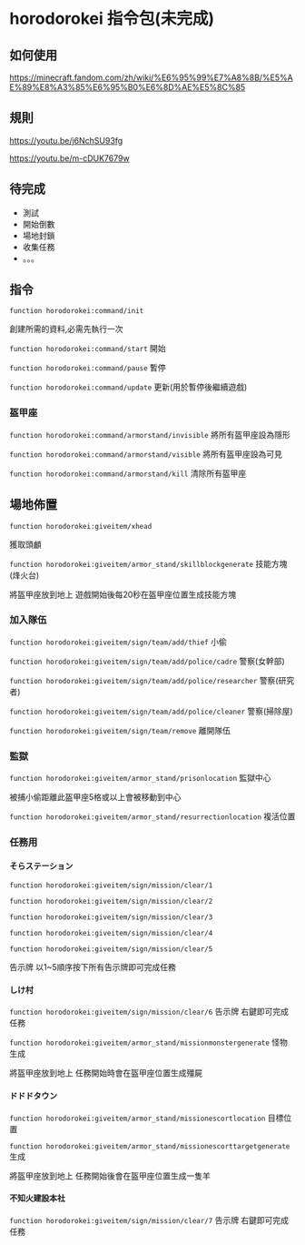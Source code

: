 # horodorokei 指令包(未完成)

## 如何使用

https://minecraft.fandom.com/zh/wiki/%E6%95%99%E7%A8%8B/%E5%AE%89%E8%A3%85%E6%95%B0%E6%8D%AE%E5%8C%85

## 規則

https://youtu.be/j6NchSU93fg

https://youtu.be/m-cDUK7679w

## 待完成

- 測試
- 開始倒數
- 場地封鎖
- 收集任務
- 。。。

## 指令

`function horodorokei:command/init`

  創建所需的資料,必需先執行一次
  
`function horodorokei:command/start`
開始

`function horodorokei:command/pause`
暫停

`function horodorokei:command/update`
更新(用於暫停後繼續遊戲)

### 盔甲座

`function horodorokei:command/armorstand/invisible`
將所有盔甲座設為隱形

`function horodorokei:command/armorstand/visible`
將所有盔甲座設為可見

`function horodorokei:command/armorstand/kill`
清除所有盔甲座
  
## 場地佈置

`function horodorokei:giveitem/xhead`

  獲取頭顱

`function horodorokei:giveitem/armor_stand/skillblockgenerate`
技能方塊(烽火台)

將盔甲座放到地上 遊戲開始後每20秒在盔甲座位置生成技能方塊
  
### 加入隊伍

`function horodorokei:giveitem/sign/team/add/thief`
小偷

`function horodorokei:giveitem/sign/team/add/police/cadre`
警察(女幹部)

`function horodorokei:giveitem/sign/team/add/police/researcher`
警察(研究者)

`function horodorokei:giveitem/sign/team/add/police/cleaner`
警察(掃除屋)

`function horodorokei:giveitem/sign/team/remove`
離開隊伍

### 監獄

`function horodorokei:giveitem/armor_stand/prisonlocation`
監獄中心

被捕小偷距離此盔甲座5格或以上會被移動到中心

`function horodorokei:giveitem/armor_stand/resurrectionlocation`
複活位置


  
### 任務用

#### そらステーション
  
`function horodorokei:giveitem/sign/mission/clear/1`

`function horodorokei:giveitem/sign/mission/clear/2`

`function horodorokei:giveitem/sign/mission/clear/3`

`function horodorokei:giveitem/sign/mission/clear/4`

`function horodorokei:giveitem/sign/mission/clear/5`

  告示牌
  以1~5順序按下所有告示牌即可完成任務
  
#### しけ村
  
`function horodorokei:giveitem/sign/mission/clear/6`
告示牌 右鍵即可完成任務

`function horodorokei:giveitem/armor_stand/missionmonstergenerate`
怪物生成

將盔甲座放到地上 任務開始時會在盔甲座位置生成殭屍

#### ドドドタウン

`function horodorokei:giveitem/armor_stand/missionescortlocation`
目標位置

`function horodorokei:giveitem/armor_stand/missionescorttargetgenerate`
生成

將盔甲座放到地上 任務開始後會在盔甲座位置生成一隻羊

#### 不知火建設本社

`function horodorokei:giveitem/sign/mission/clear/7`
告示牌 右鍵即可完成任務
  
